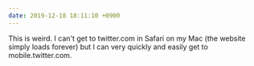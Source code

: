 ```yaml
---
date: 2019-12-18 18:11:10 +0900
---
```

This is weird. I can't get to twitter.com in Safari on my Mac (the website simply loads forever) but I can very quickly and easily get to mobile.twitter.com. 
